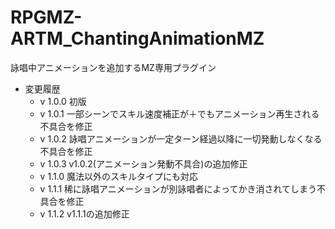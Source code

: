 # RPGMZ-ARTM_ChantingAnimationMZ
詠唱中アニメーションを追加するMZ専用プラグイン
- 変更履歴
  - v 1.0.0 初版
  - v 1.0.1 一部シーンでスキル速度補正が＋でもアニメーション再生される不具合を修正
  - v 1.0.2 詠唱アニメーションが一定ターン経過以降に一切発動しなくなる不具合を修正
  - v 1.0.3 v1.0.2(アニメーション発動不具合)の追加修正
  - v 1.1.0 魔法以外のスキルタイプにも対応
  - v 1.1.1 稀に詠唱アニメーションが別詠唱者によってかき消されてしまう不具合を修正
  - v 1.1.2 v1.1.1の追加修正
